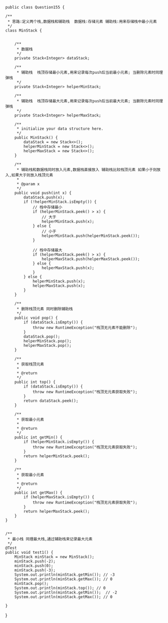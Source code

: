     public class Question155 {

    /**
     * 思路:定义两个栈,数据栈和辅助栈  数据栈:存储元素 辅助栈:用来存储栈中最小元素
     */
    class MinStack {


        /**
         * 数据栈
         */
        private Stack<Integer> dataStack;

        /**
         * 辅助栈  栈顶存储最小元素,用来记录每次push后当前最小元素; 当删除元素时同理弹栈
         */
        private Stack<Integer> helperMinStack;

        /**
         * 辅助栈  栈顶存储最大元素,用来记录每次push后当前最大元素; 当删除元素时同理弹栈
         */
        private Stack<Integer> helperMaxStack;

        /**
         * initialize your data structure here.
         */
        public MinStack() {
            dataStack = new Stack<>();
            helperMinStack = new Stack<>();
            helperMaxStack = new Stack<>();
        }

        /**
         * 辅助栈和数据栈同时放入元素,数据栈直接放入 辅助栈比较栈顶元素 如果小于则放入,如果大于则放入栈顶元素
         *
         * @param x
         */
        public void push(int x) {
            dataStack.push(x);
            if (!helperMinStack.isEmpty()) {
                // 栈中存储最小
                if (helperMinStack.peek() > x) {
                    // 大于
                    helperMinStack.push(x);
                } else {
                    // 小于
                    helperMinStack.push(helperMinStack.peek());
                }

                // 栈中存储最大
                if (helperMaxStack.peek() > x) {
                    helperMaxStack.push(helperMaxStack.peek());
                } else {
                    helperMaxStack.push(x);
                }
            } else {
                helperMinStack.push(x);
                helperMaxStack.push(x);
            }
        }

        /**
         * 删除栈顶元素 同时删除辅助栈
         */
        public void pop() {
            if (dataStack.isEmpty()) {
                throw new RuntimeException("栈顶无元素不能删除");
            }
            dataStack.pop();
            helperMinStack.pop();
            helperMaxStack.pop();
        }

        /**
         * 获取栈顶元素
         *
         * @return
         */
        public int top() {
            if (dataStack.isEmpty()) {
                throw new RuntimeException("栈顶无元素获取失败");
            }
            return dataStack.peek();
        }

        /**
         * 获取最小元素
         *
         * @return
         */
        public int getMin() {
            if (helperMinStack.isEmpty()) {
                throw new RuntimeException("栈顶无元素获取失败");
            }
            return helperMinStack.peek();
        }

        /**
         * 获取最小元素
         *
         * @return
         */
        public int getMax() {
            if (helperMaxStack.isEmpty()) {
                throw new RuntimeException("栈顶无元素获取失败");
            }
            return helperMaxStack.peek();
        }
    }


    /**
     * 最小栈 同理最大栈,通过辅助栈来记录最大元素
     */
    @Test
    public void test1() {
        MinStack minStack = new MinStack();
        minStack.push(-2);
        minStack.push(0);
        minStack.push(-3);
        System.out.println(minStack.getMin()); // -3
        System.out.println(minStack.getMax()); // 0
        minStack.pop();
        System.out.println(minStack.top()); // 0
        System.out.println(minStack.getMin());  // -2
        System.out.println(minStack.getMax()); // 0

    }
}
